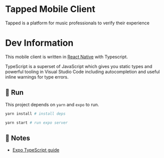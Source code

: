 # Tapped Mobile Client

Tapped is a platform for music professionals to verify their experience

# Dev Information

This mobile client is written in [React Native](https://reactnative.dev/) with Typescript.

TypeScript is a superset of JavaScript which gives you static types and powerful tooling in Visual Studio Code including autocompletion and useful inline warnings for type errors.

## 🚀 Run

This project depends on `yarn` and `expo` to run.

```sh
yarn install # install deps
```

```sh
yarn start # run expo server
```

## 📝 Notes

- [Expo TypeScript guide](https://docs.expo.dev/versions/latest/guides/typescript/)
